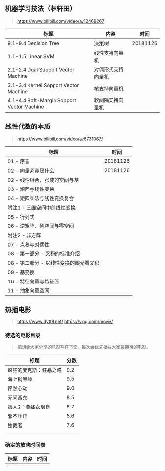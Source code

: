 

## 机器学习技法（林轩田）
> https://www.bilibili.com/video/av12469267

|标题|内容|时间|
|-|-|-|
|9.1-9.4 Decision Tree|决策树|20181126|
|1.1-1.5 Linear SVM|线性支持向量机||
|2.1-2.4 Dual Support Vector Machine|对偶形式支持向量机||
|3.1-3.4 Kernel Sopport Vector Machine|核支持向量机||
|4.1-4.4 Soft-Margin Sopport Vector Machine|软间隔支持向量机||

## 线性代数的本质 
> https://www.bilibili.com/video/av6731067/

|标题|时间|
|-|-|
|01 - 序言|20181126|
|02 - 向量究竟是什么|20181126|
|02 - 线性组合、张成的空间与基|
|03 - 矩阵与线性变换|
|04 - 矩阵乘法与线性变换复合|
|附注1 - 三维空间中的线性变换|
|05 - 行列式|
|06 - 逆矩阵、列空间与零空间|
|附注2 - 非方阵|
|07 - 点积与对偶性|
|08 - 第一部分 - 叉积的标准介绍|
|08 - 第二部分 - 以线性变换的眼光看叉积|
|09 - 基变换|
|10 - 特征向量与特征值|
|11 - 抽象向量空间|


## 热播电影 
> https://www.dytt8.net/
> https://v.qq.com/movie/

### 待选的电影目录

> 把想给大家分享的电影写在下面，每次会优先播放大家最期待的电影。

|标题|分数|
|-|-|
|疯狂的麦克斯：狂暴之路|9.2|
|海上钢琴师 |9.5|
|怦然心动|9.0|
|无问西东|8.5|
|蚁人2：黄蜂女现身|8.7|
|邪不压正|8.6|
|独裁者|7.6|
|||
|||

### 确定的放映时间表

|标题|内容|时间|
|-|-|-|
||||
